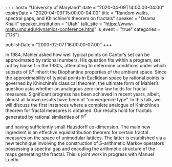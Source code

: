 +++
  host= "University of Maryland"
  date = "2020-04-09T14:00:00-04:00"
  expiryDate = "2020-04-09T15:00:00-04:00"
  title = "Random walks, spectral gaps, and Khinchine's theorem on fractals"
  speaker = "Osama Khalil"
  speaker_institution = "Utah"
  talk_site = "https://www-math.umd.edu/dynamics-conference.html"
  is_event = "true"
  categories = ["DS"]

  publishDate = "2000-02-07T16:00:00-07:00"
+++

In 1984, Mahler asked how well typical points on Cantor’s set can be approximated by
rational numbers. His question fits within a program, set out by himself in the 1930s, attempting to
determine conditions under which subsets of $\mathbb R^d$
inherit the Diophantine properties of the ambient
space. Since the approximability of typical points in Euclidean space by rational points is governed
by Khinchine’s classical theorem, the ultimate form of Mahler’s question asks whether an analogous
zero-one law holds for fractal measures. Significant progress has been achieved in recent years,
albeit, almost all known results have been of “convergence type”.
In this talk, we will discuss the first instances where a complete analogue of Khinchine’s theorem
for fractal measures is obtained. Our results hold for fractals generated by rational similarities of $\mathbb R^d$

and having sufficiently small Hausdorff co-dimension. The main new ingredient is an effective
equidistribution theorem for certain fractal measures on the space of unimodular lattices. The latter
is established via a new technique involving the construction of $S$-arithmetic Markov operators
possessing a spectral gap and encoding the arithmetic structure of the maps generating the fractal.
This is joint work in progress with Manuel Luethi.